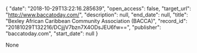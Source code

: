 {
  "date": "2018-10-29T13:22:16.285639", 
  "open_access": false, 
  "target_url": "http://www.baccatoday.com/", 
  "description": null, 
  "end_date": null, 
  "title": "Bexley African Caribbean Community Association (BACCA)", 
  "record_id": "20181029T132216/DCjjjV7bzn7X4ODsJEU6fw==", 
  "publisher": "baccatoday.com", 
  "start_date": null
}

None